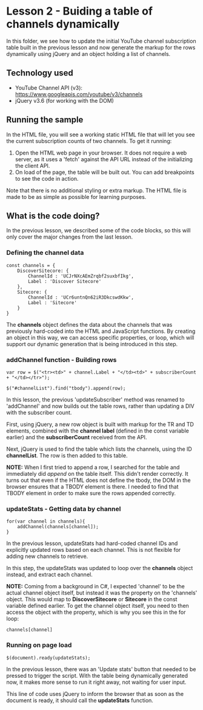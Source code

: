 # Lesson 2 - Buiding a table of channels dynamically

In this folder, we see how to update the initial YouTube channel subscription table built in the previous lesson and now generate the markup for the rows dynamically using jQuery and an object holding a list of channels.

## Technology used
- YouTube Channel API (v3): https://www.googleapis.com/youtube/v3/channels
- jQuery v3.6 (for working with the DOM)

## Running the sample
In the HTML file, you will see a working static HTML file that will let you see the current subscription counts of two channels. To get it running:

1. Open the HTML web page in your browser. It does not require a web server, as it uses a 'fetch' against the API URL instead of the initializing the client API.
2. On load of the page, the table will be built out. You can add breakpoints to see the code in action.

Note that there is no additional styling or extra markup. The HTML file is made to be as simple as possible for learning purposes.

## What is the code doing?
In the previous lesson, we described some of the code blocks, so this will only cover the major changes from the last lesson.

### Defining the channel data
	const channels = {
		DiscoverSitecore: {
			ChannelId : 'UCJrNXcAEmZrqbf2suxbfIkg',
			Label : 'Discover Sitecore'
		},
		Sitecore: {
			ChannelId : 'UCr6untnQn62iR3DkcswdKkw',
			Label : 'Sitecore'
		}
	}

The **channels** object defines the data about the channels that was previously hard-coded into the HTML and JavaScript functions. By creating an object in this way, we can access specific properties, or loop, which will support our dynamic generation that is being introduced in this step.

### addChannel function - Building rows
	var row = $("<tr><td>" + channel.Label + "</td><td>" + subscriberCount + "</td></tr>");

	$("#channelList").find("tbody").append(row);

In this lesson, the previous 'updateSubscriber' method was renamed to 'addChannel' and now builds out the table rows, rather than updating a DIV with the subscriber count.

First, using jQuery, a new row object is built with markup for the TR and TD elements, combined with the **channel label** (defined in the const variable earlier) and the **subscriberCount** received from the API.

Next, jQuery is used to find the table which lists the channels, using the ID **channelList**. The row is then added to this table.

**NOTE:** When I first tried to append a row, I searched for the table and immediately did *append* on the table itself. This didn't render correctly. It turns out that even if the HTML does not define the tbody, the DOM in the browser ensures that a TBODY element is there. I needed to find that TBODY element in order to make sure the rows appended correctly.

### updateStats - Getting data by channel
	for(var channel in channels){
		addChannel(channels[channel]);
	}

In the previous lesson, updateStats had hard-coded channel IDs and explicitly updated rows based on each channel. This is not flexible for adding new channels to retrieve.

In this step, the updateStats was updated to loop over the **channels** object instead, and extract each channel.

**NOTE:** Coming from a background in C#, I expected 'channel' to be the actual channel object itself, but instead it was the property on the 'channels' object. This would map to **DiscoverSitecore** or **Sitecore** in the const variable defined earlier.  To get the channel object itself, you need to then access the object with the property, which is why you see this in the for loop:

	channels[channel]

### Running on page load
	$(document).ready(updateStats);

In the previous lesson, there was an 'Update stats' button that needed to be pressed to trigger the script. With the table being dynamically generated now, it makes more sense to run it right away, not waiting for user input.

This line of code uses jQuery to inform the browser that as soon as the document is ready, it should call the **updateStats** function.